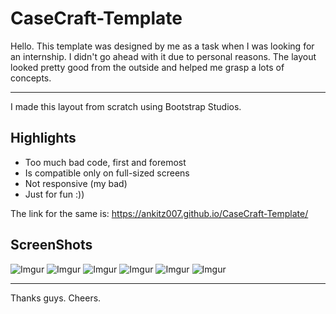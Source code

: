 # CaseCraft-Template

Hello.
This template was designed by me as a task when I was looking for an internship. I didn't go ahead with it due to personal reasons. The layout looked pretty good from the outside and helped me grasp a lots of concepts.  
<hr>
I made this layout from scratch using Bootstrap Studios.  

## Highlights
- Too much bad code, first and foremost
- Is compatible only on full-sized screens
- Not responsive (my bad)
- Just for fun :))  

The link for the same is: 
https://ankitz007.github.io/CaseCraft-Template/
  
##  ScreenShots
![Imgur](https://i.imgur.com/su2MSJl.png)
![Imgur](https://i.imgur.com/9kboaLQ.png)
![Imgur](https://i.imgur.com/xdZQxdP.png)
![Imgur](https://i.imgur.com/PnZplWU.png)
![Imgur](https://i.imgur.com/B4NvseS.png)
![Imgur](https://i.imgur.com/x1dNHg1.png)


<hr>
Thanks guys. Cheers.
